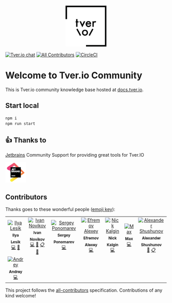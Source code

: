 <!-- markdownlint-disable -->

<p align="center"><img src="./assets/tverio_logo_black.png" width="128"></p>

[![Tver.io chat](https://slack.tverio.now.sh/badge.svg)](https://slack.tverio.now.sh)
[![All Contributors](https://img.shields.io/badge/all_contributors-8-orange.svg?style=flat-square)](#contributors)
[![CircleCI](https://circleci.com/gh/tverio/community.svg?style=svg)](https://circleci.com/gh/tverio/community)


# Welcome to Tver.io Community

This is Tver.io community knowledge base hosted at [docs.tver.io](https://docs.tver.io/).

## Start local

```bash
npm i
npm run start
```

## 👍 Thanks to

[Jetbrains](https://www.jetbrains.com/) Community Support for providing great tools for Tver.IO

<p align="left"><img src="assets/jb.png" width="64"></p>

## Contributors

Thanks goes to these wonderful people ([emoji key](https://github.com/all-contributors/all-contributors#emoji-key)):

<!-- ALL-CONTRIBUTORS-LIST:START - Do not remove or modify this section -->
<!-- prettier-ignore -->
<table><tr><td align="center"><a href="https://github.com/ilyalesik"><img src="https://avatars2.githubusercontent.com/u/1270648?v=4" width="100px;" alt="Ilya Lesik"/><br /><sub><b>Ilya Lesik</b></sub></a><br /><a href="https://github.com/tverio/community/commits?author=ilyalesik" title="Code">💻</a> <a href="#review-ilyalesik" title="Reviewed Pull Requests">👀</a></td><td align="center"><a href="http://jonnynovikov.com"><img src="https://avatars0.githubusercontent.com/u/527823?v=4" width="100px;" alt="Ivan Novikov"/><br /><sub><b>Ivan Novikov</b></sub></a><br /><a href="https://github.com/tverio/community/commits?author=jonny-novikov" title="Code">💻</a> <a href="#review-jonny-novikov" title="Reviewed Pull Requests">👀</a> <a href="#eventOrganizing-jonny-novikov" title="Event Organizing">📋</a> <a href="#ideas-jonny-novikov" title="Ideas, Planning, & Feedback">🤔</a></td><td align="center"><a href="https://github.com/sponomarev"><img src="https://avatars0.githubusercontent.com/u/2322774?v=4" width="100px;" alt="Sergey Ponomarev"/><br /><sub><b>Sergey Ponomarev</b></sub></a><br /><a href="https://github.com/tverio/community/commits?author=sponomarev" title="Code">💻</a></td><td align="center"><a href="https://lexich.github.io/"><img src="https://avatars2.githubusercontent.com/u/859946?v=4" width="100px;" alt="Efremov Alexey"/><br /><sub><b>Efremov Alexey</b></sub></a><br /><a href="https://github.com/tverio/community/commits?author=lexich" title="Code">💻</a></td><td align="center"><a href="https://github.com/kalginnick"><img src="https://avatars1.githubusercontent.com/u/1064416?v=4" width="100px;" alt="Nick Kalgin"/><br /><sub><b>Nick Kalgin</b></sub></a><br /><a href="https://github.com/tverio/community/commits?author=kalginnick" title="Code">💻</a></td><td align="center"><a href="https://github.com/Slavenin"><img src="https://avatars3.githubusercontent.com/u/4180077?v=4" width="100px;" alt="Max"/><br /><sub><b>Max</b></sub></a><br /><a href="https://github.com/tverio/community/commits?author=Slavenin" title="Code">💻</a></td><td align="center"><a href="https://vk.com/ashushunov"><img src="https://avatars0.githubusercontent.com/u/5528356?v=4" width="100px;" alt="Alexander Shushunov"/><br /><sub><b>Alexander Shushunov</b></sub></a><br /><a href="#ideas-AlexanderShushunov" title="Ideas, Planning, & Feedback">🤔</a> <a href="#eventOrganizing-AlexanderShushunov" title="Event Organizing">📋</a></td></tr><tr><td align="center"><a href="https://github.com/m0rozov"><img src="https://avatars2.githubusercontent.com/u/13627362?v=4" width="100px;" alt="Andrey"/><br /><sub><b>Andrey</b></sub></a><br /><a href="https://github.com/tverio/community/commits?author=m0rozov" title="Code">💻</a></td></tr></table>

<!-- ALL-CONTRIBUTORS-LIST:END -->

This project follows the [all-contributors](https://github.com/all-contributors/all-contributors) specification. Contributions of any kind welcome!

<!-- markdownlint-enable -->

